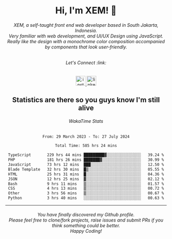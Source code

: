 <h1 align="center">Hi, I'm XEM! <span class="wave">👋</span></h1>

<h6 align="center">XEM, a self-taught front end web developer based in South Jakarta, Indonesia.<br>Very familiar with web development, and UI/UX Design using JavaScript.<br>Really like the design with a monochrome color composition accompanied by components that look user-friendly.</h6>

<div align="center">
  <h6>
    <i>Let's Connect :link:</i>
  </h6>
  <a href="https://instagram.com/ensayiti" target="_blank">
    <img src="https://img.shields.io/static/v1?message=Instagram&logo=instagram&label=&color=E4405F&logoColor=white&labelColor=&style=for-the-badge" height="30" alt="instagram logo"  />
  </a>
  <a href="https://www.linkedin.com/in/samuel-andika-94616625b/" target="_blank">
    <img src="https://img.shields.io/static/v1?message=LinkedIn&logo=linkedin&label=&color=0077B5&logoColor=white&labelColor=&style=for-the-badge" height="30" alt="linkedin logo"  />
  </a>
</div>

<h2 align="center">Statistics are there so you guys know I'm still alive</h1>

<div align="center">
  
  <h6>WakaTime Stats</h6>
  <!--START_SECTION:waka-->

```txt
From: 29 March 2023 - To: 27 July 2024

Total Time: 585 hrs 24 mins

TypeScript       229 hrs 44 mins █████████▓░░░░░░░░░░░░░░░   39.24 %
PHP              181 hrs 26 mins ███████▓░░░░░░░░░░░░░░░░░   30.99 %
JavaScript       73 hrs 12 mins  ███░░░░░░░░░░░░░░░░░░░░░░   12.50 %
Blade Template   32 hrs 30 mins  █▒░░░░░░░░░░░░░░░░░░░░░░░   05.55 %
HTML             25 hrs 31 mins  █░░░░░░░░░░░░░░░░░░░░░░░░   04.36 %
JSON             12 hrs 25 mins  ▓░░░░░░░░░░░░░░░░░░░░░░░░   02.12 %
Bash             9 hrs 11 mins   ▒░░░░░░░░░░░░░░░░░░░░░░░░   01.57 %
CSS              4 hrs 13 mins   ▒░░░░░░░░░░░░░░░░░░░░░░░░   00.72 %
Other            3 hrs 56 mins   ▒░░░░░░░░░░░░░░░░░░░░░░░░   00.67 %
Python           3 hrs 40 mins   ░░░░░░░░░░░░░░░░░░░░░░░░░   00.63 %
```

<!--END_SECTION:waka-->
</div>

---

<h6 align="center">
  You have finally discovered my Github profile.
  <br>
  Please feel free to clone/fork projects, raise issues and submit PRs if you think something could be better.
  <br>
  <i>Happy Coding!</i>
</h6>
